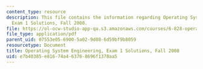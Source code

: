 ```yaml
---
content_type: resource
description: This file contains the information regarding Operating System Engineering,
  Exam 1 Solutions, Fall 2008.
file: https://ol-ocw-studio-app-qa.s3.amazonaws.com/courses/6-828-operating-system-engineering-fall-2012/e7b40385e81674a463768696f1378aa5_MIT6_828F12_q08_1_sol.pdf
file_type: application/pdf
parent_uid: 07553e05-6900-5a02-9d08-6d59bf9b8059
resourcetype: Document
title: Operating System Engineering, Exam 1 Solutions, Fall 2008
uid: e7b40385-e816-74a4-6376-8696f1378aa5
---
```

